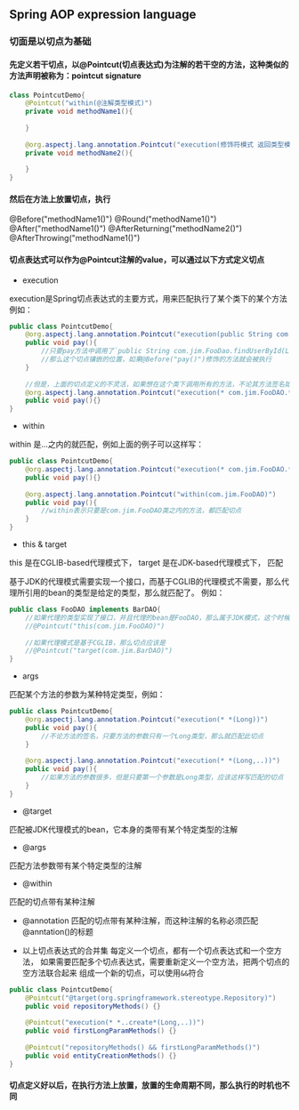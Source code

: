 ## Spring AOP expression language

### 切面是以切点为基础
#### 先定义若干切点，以@Pointcut(切点表达式)为注解的若干空的方法，这种类似的方法声明被称为：pointcut signature
```java
class PointcutDemo{
    @Pointcut("within(@注解类型模式)")
    private void methodName1(){
        
    }
    
    @org.aspectj.lang.annotation.Pointcut("execution(修饰符模式 返回类型模式 包名模式 方法名模式(参数模式) 异常模式)")
    private void methodName2(){
        
    }
}
```
#### 然后在方法上放置切点，执行
@Before("methodName1()")
@Round("methodName1()")
@After("methodName1()")
@AfterReturning("methodName2()")
@AfterThrowing("methodName1()")


#### 切点表达式可以作为@Pointcut注解的value，可以通过以下方式定义切点

- execution

execution是Spring切点表达式的主要方式，用来匹配执行了某个类下的某个方法
例如：
```java
public class PointcutDemo{
    @org.aspectj.lang.annotation.Pointcut("execution(public String com.jim.FooDAO.findUserById(Long))")
    public void pay(){
        //只要pay方法中调用了`public String com.jim.FooDao.findUserById(Long)`就匹配了这个切点
        //那么这个切点镶嵌的位置，如果@Before("pay()")修饰的方法就会被执行
    }
    
    //但是，上面的切点定义的不灵活，如果想在这个类下调用所有的方法，不论其方法签名如何，都匹配此切点，那么就应该这样写切点
    @org.aspectj.lang.annotation.Pointcut("execution(* com.jim.FooDAO.*(..))")
    public void pay(){}
}
```

- within

within 是...之内的就匹配，例如上面的例子可以这样写：
```java
public class PointcutDemo{
    @org.aspectj.lang.annotation.Pointcut("execution(* com.jim.FooDAO.*(..))")
    public void pay(){}
    
    @org.aspectj.lang.annotation.Pointcut("within(com.jim.FooDAO)")
    public void pay(){
        //within表示只要是com.jim.FooDAO类之内的方法，都匹配切点
    }
}
```
- this & target

this 是在CGLIB-based代理模式下，
target 是在JDK-based代理模式下，
匹配

基于JDK的代理模式需要实现一个接口，而基于CGLIB的代理模式不需要，那么代理所引用的bean的类型是给定的类型，那么就匹配了。
例如：

```java
public class FooDAO implements BarDAO{
    //如果代理的类型实现了接口，并且代理的bean是FooDAO，那么属于JDK模式，这个时候切点应该是：
    //@Pointcut("this(com.jim.FooDAO)")
    
    //如果代理模式是基于CGLIB，那么切点应该是
    //@Pointcut("target(com.jim.BarDAO)")
}
```

- args

匹配某个方法的参数为某种特定类型，例如：
```java
public class PointcutDemo{
    @org.aspectj.lang.annotation.Pointcut("execution(* *(Long))")
    public void pay(){
        //不论方法的签名，只要方法的参数只有一个Long类型，那么就匹配此切点
    }
    
    @org.aspectj.lang.annotation.Pointcut("execution(* *(Long,..))")
    public void pay(){
        //如果方法的参数很多，但是只要第一个参数是Long类型，应该这样写匹配的切点
    }
}
```
- @target

匹配被JDK代理模式的bean，它本身的类带有某个特定类型的注解

- @args

匹配方法参数带有某个特定类型的注解

- @within

匹配的切点带有某种注解

- @annotation
匹配的切点带有某种注解，而这种注解的名称必须匹配@anntation()的标题

- 以上切点表达式的合并集
每定义一个切点，都有一个切点表达式和一个空方法，
如果需要匹配多个切点表达式，需要重新定义一个空方法，把两个切点的空方法联合起来
组成一个新的切点，可以使用`&&`符合

```java
public class PointcutDemo{
    @Pointcut("@target(org.springframework.stereotype.Repository)")
    public void repositoryMethods() {}
     
    @Pointcut("execution(* *..create*(Long,..))")
    public void firstLongParamMethods() {}
     
    @Pointcut("repositoryMethods() && firstLongParamMethods()")
    public void entityCreationMethods() {}
}
```

#### 切点定义好以后，在执行方法上放置，放置的生命周期不同，那么执行的时机也不同

